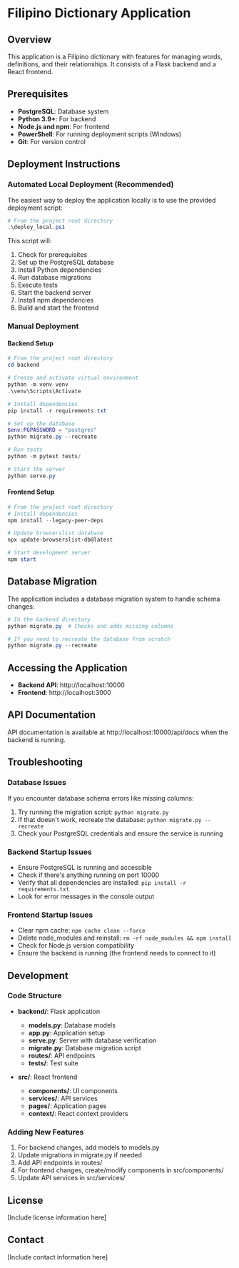 # Filipino Dictionary Application

## Overview
This application is a Filipino dictionary with features for managing words, definitions, and their relationships. It consists of a Flask backend and a React frontend.

## Prerequisites
- **PostgreSQL**: Database system
- **Python 3.9+**: For backend
- **Node.js and npm**: For frontend
- **PowerShell**: For running deployment scripts (Windows)
- **Git**: For version control

## Deployment Instructions

### Automated Local Deployment (Recommended)
The easiest way to deploy the application locally is to use the provided deployment script:

```powershell
# From the project root directory
.\deploy_local.ps1
```

This script will:
1. Check for prerequisites
2. Set up the PostgreSQL database
3. Install Python dependencies
4. Run database migrations
5. Execute tests
6. Start the backend server
7. Install npm dependencies
8. Build and start the frontend

### Manual Deployment

#### Backend Setup
```powershell
# From the project root directory
cd backend

# Create and activate virtual environment
python -m venv venv
.\venv\Scripts\Activate

# Install dependencies
pip install -r requirements.txt

# Set up the database
$env:PGPASSWORD = "postgres"
python migrate.py --recreate

# Run tests
python -m pytest tests/

# Start the server
python serve.py
```

#### Frontend Setup
```powershell
# From the project root directory
# Install dependencies
npm install --legacy-peer-deps

# Update browserslist database
npx update-browserslist-db@latest

# Start development server
npm start
```

## Database Migration

The application includes a database migration system to handle schema changes:

```powershell
# In the backend directory
python migrate.py  # Checks and adds missing columns

# If you need to recreate the database from scratch
python migrate.py --recreate
```

## Accessing the Application

- **Backend API**: http://localhost:10000
- **Frontend**: http://localhost:3000

## API Documentation

API documentation is available at http://localhost:10000/api/docs when the backend is running.

## Troubleshooting

### Database Issues

If you encounter database schema errors like missing columns:

1. Try running the migration script: `python migrate.py`
2. If that doesn't work, recreate the database: `python migrate.py --recreate`
3. Check your PostgreSQL credentials and ensure the service is running

### Backend Startup Issues

- Ensure PostgreSQL is running and accessible
- Check if there's anything running on port 10000
- Verify that all dependencies are installed: `pip install -r requirements.txt`
- Look for error messages in the console output

### Frontend Startup Issues

- Clear npm cache: `npm cache clean --force`
- Delete node_modules and reinstall: `rm -rf node_modules && npm install`
- Check for Node.js version compatibility
- Ensure the backend is running (the frontend needs to connect to it)

## Development

### Code Structure

- **backend/**: Flask application
  - **models.py**: Database models
  - **app.py**: Application setup
  - **serve.py**: Server with database verification
  - **migrate.py**: Database migration script
  - **routes/**: API endpoints
  - **tests/**: Test suite

- **src/**: React frontend
  - **components/**: UI components
  - **services/**: API services
  - **pages/**: Application pages
  - **context/**: React context providers

### Adding New Features

1. For backend changes, add models to models.py
2. Update migrations in migrate.py if needed
3. Add API endpoints in routes/
4. For frontend changes, create/modify components in src/components/
5. Update API services in src/services/

## License

[Include license information here]

## Contact

[Include contact information here]